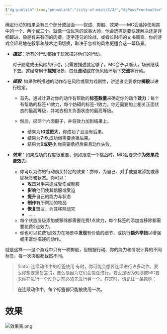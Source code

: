 ```yaml
---
{"dg-publish":true,"permalink":"/city-of-mist/3/3/","dgPassFrontmatter":true}
---
```


确定行动的结果会有三个部分或层面——叙述、掷骰、效果——MC会选择使用其中的一个、两个或三个。就像一位优秀的故事大师，他会选择是要快速解决还是详细跟进，像是有来有回的肉搏，逐字逐句的论战，或者长时间的文书调查。你的游戏会轻易地在叙事和战术之间切换，取决于怎样的风格更适合这一幕场景。

- ***描述***：所有的行动都始于玩家描述他们的行动。
	
	对于随意或无风险的行动，只需要描述就足够了。MC会予以确认，场景继续下去。这经常用于**探知**场景、四处**走动**或在低风险环境下**交流**等行动。
	
- ***掷骰***: 如果你所描述的动作存在风险或颇为戏剧性，讲述者会要求你**掷骰**以进行检定。
	 
	- 首先，通过计算对你的动作有帮助的**标签数量**来确定你的动作**效力**：每个有帮助的标签+1效力，每个妨碍的标签-1效力。你还需要加上相关正面状态的最高等级，并减去相关负面状态的最高等级。
	 
	- 然后，掷两个六面骰子，并将效力加到结果上。
		- 结果为**10或更大**，你成功了且没有后果。
		- 结果为**7-9**,成功但需要承担后果。
		- 结果为**6或更小**,你需要承担后果且动作失败。
	 
- ***效果***：如果成功的程度很重要，例如跟进一个挑战时，MC会要求你**为效果花费效力**。
	 
	- 你可以为你的行动购买特定的效果：亦即，为自己、对手或盟友添加或移除标签和状态。你可以：
		- **攻击**对手来造成受伤或制服
		- **影响**他们使其信服或受迫
		- **提升**自己的能力与状态
		- **制作**有所帮助的物品
		- **恢复**盟友，为其移除诅咒
		- ......
	- 每个状态层级添加或移除都需要花费1点效力，每个标签的添加或移除都需要花费2点效力。
	- 你也可以花费1点效力在场景中**发现**有价值的细节，或执行**额外举措**以增强或丰富你描述的动作。

就是这样——这个游戏中只有一种掷骰，但根据行动、你的能力和情况计算的不同标签，每一次掷骰都截然不同。
>[!info] 连续动作中的标签使用
>有时，你可能会想要连续进行许多动作，要么你想要重复尝试，要么是因为它们会接连进行，要么是因为规则或MC要求你在进行一个动作之前必须先进行另一个。在这时，请记住一条原则：
>
>**在连续动作中，每个标签都只能被使用一次。**
# 效果
![效果表.png](/img/user/%E6%95%88%E6%9E%9C%E8%A1%A8.png)